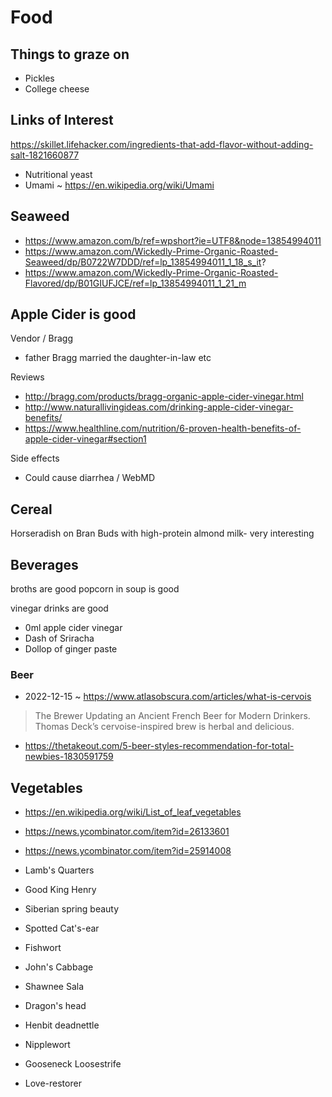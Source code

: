 
# Food

## Things to graze on

* Pickles
* College cheese

## Links of Interest


https://skillet.lifehacker.com/ingredients-that-add-flavor-without-adding-salt-1821660877
* Nutritional yeast
* Umami ~ https://en.wikipedia.org/wiki/Umami


## Seaweed


* https://www.amazon.com/b/ref=wpshort?ie=UTF8&node=13854994011
* https://www.amazon.com/Wickedly-Prime-Organic-Roasted-Seaweed/dp/B0722W7DDD/ref=lp_13854994011_1_18_s_it?
* https://www.amazon.com/Wickedly-Prime-Organic-Roasted-Flavored/dp/B01GIUFJCE/ref=lp_13854994011_1_21_m


## Apple Cider is good


Vendor / Bragg
* father Bragg married the daughter-in-law etc


Reviews
* http://bragg.com/products/bragg-organic-apple-cider-vinegar.html
* http://www.naturallivingideas.com/drinking-apple-cider-vinegar-benefits/
* https://www.healthline.com/nutrition/6-proven-health-benefits-of-apple-cider-vinegar#section1


Side effects
* Could cause diarrhea / WebMD


## Cereal

Horseradish on Bran Buds with high-protein almond milk- very interesting


## Beverages

broths are good
popcorn in soup is good

vinegar drinks are good
* 0ml apple cider vinegar
* Dash of Sriracha
* Dollop of ginger paste

### Beer

* 2022-12-15 ~ https://www.atlasobscura.com/articles/what-is-cervois
> The Brewer Updating an Ancient French Beer for Modern Drinkers. Thomas Deck’s cervoise-inspired brew is herbal and delicious.
* https://thetakeout.com/5-beer-styles-recommendation-for-total-newbies-1830591759


## Vegetables

* https://en.wikipedia.org/wiki/List_of_leaf_vegetables
* https://news.ycombinator.com/item?id=26133601
* https://news.ycombinator.com/item?id=25914008

* Lamb's Quarters
* Good King Henry
* Siberian spring beauty
* Spotted Cat's-ear
* Fishwort
* John's Cabbage
* Shawnee Sala
* Dragon's head
* Henbit deadnettle
* Nipplewort
* Gooseneck Loosestrife
* Love-restorer

